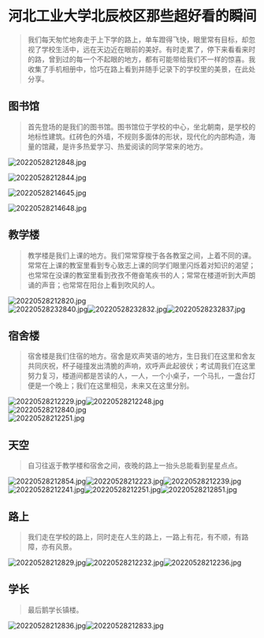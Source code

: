# 河北工业大学北辰校区那些超好看的瞬间
> 我们每天匆忙地奔走于上下学的路上，单车蹬得飞快，眼里常有目标，却忽视了学校生活中，远在天边近在眼前的美好。有时走累了，停下来看看来时的路，曾到过的每一个不起眼的地方，都有可能带给我们不一样的惊喜。我收集了手机相册中，恰巧在路上看到并随手记录下的学校里的美景，在此处分享。

## 图书馆
> 首先登场的是我们的图书馆。图书馆位于学校的中心，坐北朝南，是学校的地标性建筑。红砖色的外墙，不规则多面体的形状，现代化的内部构造，海量的馆藏，是许多热爱学习、热爱阅读的同学常来的地方。

![20220528212848.jpg](../picture/liangkey/20220528212848.jpg)

![20220528212844.jpg](../picture/liangkey/20220528212844.jpg)

![20220528214645.jpg](../picture/liangkey/20220528214645.jpg)

![20220528214648.jpg](../picture/liangkey/20220528214648.jpg)
## 教学楼
> 教学楼是我们上课的地方。我们常常穿梭于各各教室之间，上着不同的课。常常在上课的教室里看到专心致志上课的同学们眼里闪烁着对知识的渴望；也常常在没课的教室里看到孜孜不倦奋笔疾书的人；常常在楼道听到大声朗诵的声音；也常常在阳台上看到吹风的人。

![20220528212820.jpg](../picture/liangkey/20220528212820.jpg)<br />![20220528232840.jpg](../picture/liangkey/20220528232840.jpg)![20220528232832.jpg](../picture/liangkey/20220528232832.jpg)![20220528232837.jpg](../picture/liangkey/20220528232837.jpg)
## 宿舍楼
> 宿舍楼是我们住宿的地方。宿舍是欢声笑语的地方，生日我们在这里和舍友共同庆祝，杯子碰撞发出清脆的声响，欢呼声此起彼伏；考试周我们在这里努力复习，楼道间都是苦读的人，一人，一个小桌子，一个马扎，一盏台灯便是一个晚上；我们在这里相见，未来又在这里分别。

![20220528212229.jpg](../picture/liangkey/20220528212229.jpg)![20220528212248.jpg](../picture/liangkey/20220528212248.jpg)<br />![20220528212840.jpg](../picture/liangkey/20220528212840.jpg)<br />![20220528212251.jpg](../picture/liangkey/20220528212251.jpg)
## 天空
> 自习往返于教学楼和宿舍之间，夜晚的路上一抬头总能看到星星点点。

![20220528212854.jpg](../picture/liangkey/20220528212854.jpg)![20220528212223.jpg](../picture/liangkey/20220528212223.jpg)![20220528212239.jpg](../picture/liangkey/20220528212239.jpg)![20220528212241.jpg](../picture/liangkey/20220528212241.jpg)![20220528212251.jpg](../picture/liangkey/20220528212251.jpg)![20220528212851.jpg](../picture/liangkey/20220528212851.jpg)
## 路上
> 我们走在学校的路上，同时走在人生的路上，一路上有花，有不顺，有路障，亦有风景。

![20220528212829.jpg](../picture/liangkey/20220528212829.jpg)![20220528212232.jpg](../picture/liangkey/20220528212232.jpg)![20220528212236.jpg](../picture/liangkey/20220528212236.jpg)
## 学长
> 最后鹅学长镇楼。

![20220528212836.jpg](../picture/liangkey/20220528212836.jpg)![20220528212833.jpg](../picture/liangkey/20220528212833.jpg)
